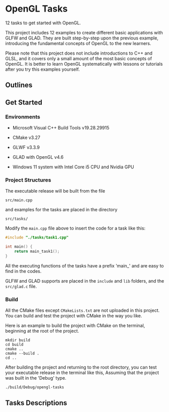 # OpenGL Tasks

12 tasks to get started with OpenGL.

This project includes 12 examples to create different basic applications with GLFW and GLAD. 
They are built step-by-step upon the previous example, introducing the fundamental concepts 
of OpenGL to the new learners.

Please note that this project does not include introductions to C++ and GLSL, and it covers 
only a small amount of the most basic concepts of OpenGL. It is better to learn OpenGL systematically 
with lessons or tutorials after you try this examples yourself.

## Outlines

## Get Started

### Environments

  * Microsoft Visual C++ Build Tools v19.28.29915
 
  * CMake v3.27

  * GLWF v3.3.9

  * GLAD with OpenGL v4.6

  * Windows 11 system with Intel Core i5 CPU and Nvidia GPU

### Project Structures

  The executable release will be built from the file

  ```
  src/main.cpp
  ```

  and examples for the tasks are placed in the directory

  ```
  src/tasks/
  ```

  Modify the `main.cpp` file above to insert the code for a task like this:

  ```cpp
  #include "./tasks/task1.cpp"

  int main() {
      return main_task1();
  }
  ```

  All the executing functions of the tasks have a prefix 'main_' and are easy to find in the codes.

  GLFW and GLAD supports are placed in the `include` and `lib` folders, and the `src/glad.c` file.

### Build

  All the CMake files except `CMakeLists.txt` are not uploaded in this project.
  You can build and test the project with CMake in the way you like.

  Here is an example to build the project with CMake on the terminal, beginning at the root of the project.

  ```
  mkdir build
  cd build
  cmake ..
  cmake --build .
  cd ..
  ```

  After building the project and returning to the root directory, you can test your executable release in the terminal like this, 
  Assuming that the project was built in the 'Debug' type.

  ```
  ./build/Debug/opengl-tasks
  ```

## Tasks Descriptions


